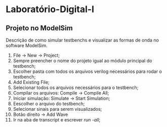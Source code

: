 # Laboratório-Digital-I

## Projeto no ModelSim
Descrição de como simular testbenchs e visualizar as formas de onda no software ModelSim. 
1. File -> New -> Project;
2. Sempre preencher o nome do projeto igual ao módulo principal do testbench;
3. Escolher pasta com todos os arquivos verilog necessários para rodar o testbench;
4. Add Existing File;
5. Selecionar todos os arquivos necessários para o testbench;
6. Compilar os arquivos: Compile -> Compile All;
7. Iniciar simulação: Simulate -> Start Simulation;
8. Eescolher o arquivo do testbench;
9. Selecionar sinais para serem visualizados;
10. Botão direito -> Add Wave
11. Ir na aba de transcript e escrever *run -all*;
